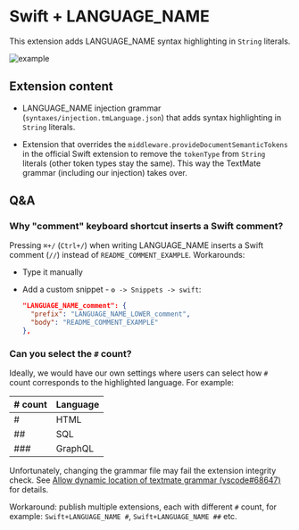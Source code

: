 # Swift + LANGUAGE_NAME

This extension adds LANGUAGE_NAME syntax highlighting in `String` literals.

![example](README_EXAMPLE_IMAGE_URL)

## Extension content

- LANGUAGE_NAME injection grammar (`syntaxes/injection.tmLanguage.json`) that adds syntax highlighting in `String` literals.

- Extension that overrides the `middleware.provideDocumentSemanticTokens` in the official Swift extension to remove the `tokenType` from `String` literals (other token types stay the same). This way the TextMate grammar (including our injection) takes over.

## Q&A

### Why "comment" keyboard shortcut inserts a Swift comment?

Pressing `⌘+/` (`Ctrl+/`) when writing LANGUAGE_NAME inserts a Swift comment (`//`) instead of `README_COMMENT_EXAMPLE`. Workarounds:
- Type it manually
- Add a custom snippet - `⚙️ -> Snippets -> swift`:

  ```json
  "LANGUAGE_NAME_comment": {
    "prefix": "LANGUAGE_NAME_LOWER_comment",
    "body": "README_COMMENT_EXAMPLE"
  },
  ```

### Can you select the `#` count?

Ideally, we would have our own settings where users can select how `#` count corresponds to the highlighted language. For example:

|# count|Language|
|-------|--------|
| #     | HTML   |
| ##    | SQL    |
| ###   | GraphQL|

Unfortunately, changing the grammar file may fail the extension integrity check. See [Allow dynamic location of textmate grammar (vscode#68647)](https://github.com/microsoft/vscode/issues/68647) for details.

Workaround: publish multiple extensions, each with different `#` count, for example: `Swift+LANGUAGE_NAME #`, `Swift+LANGUAGE_NAME ##` etc.
